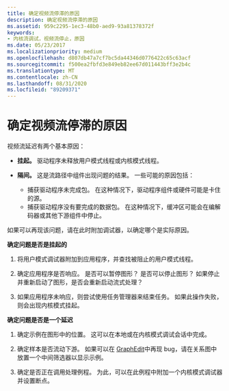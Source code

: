 ```yaml
---
title: 确定视频流停滞的原因
description: 确定视频流停滞的原因
ms.assetid: 959c2295-1ec3-48b0-aed9-93a81378372f
keywords:
- 内核流调试，视频流停止，原因
ms.date: 05/23/2017
ms.localizationpriority: medium
ms.openlocfilehash: d807db47a7cf7bc5da44346d0776422c65c63acf
ms.sourcegitcommit: f500ea2fbfd3e849eb82ee67d011443bff3e2b4c
ms.translationtype: MT
ms.contentlocale: zh-CN
ms.lasthandoff: 08/31/2020
ms.locfileid: "89209371"
---
```

# <a name="determining-the-cause-of-a-video-stream-stall"></a>确定视频流停滞的原因


视频流延迟有两个基本原因：

-   **挂起。** 驱动程序未释放用户模式线程或内核模式线程。

-   **隔间。** 这是流路径中组件出现问题的结果。 一些可能的原因包括：
    -   捕获驱动程序未完成包。 在这种情况下，驱动程序组件或硬件可能是卡住的源。
    -   捕获驱动程序没有要完成的数据包。 在这种情况下，缓冲区可能会在编解码器或其他下游组件中停止。

如果可以再现该问题，请在此时附加调试器，以确定哪个是实际原因。

**确定问题是否是挂起的**

1.  将用户模式调试器附加到应用程序，并查找被阻止的用户模式线程。

2.  确定应用程序是否响应。 是否可以暂停图形？ 是否可以停止图形？ 如果停止并重新启动了图形，是否会重新启动流式处理？

3.  如果应用程序未响应，则尝试使用任务管理器来结束任务。 如果此操作失败，则会出现内核模式挂起。

**确定问题是否是一个延迟**

1.  确定示例在图形中的位置。 这可以在本地或在内核模式调试会话中完成。

2.  确定样本是否流动下游。 如果可以在 [GraphEdit](/windows/win32/directshow/simulating-graph-building-with-graphedit)中再现 bug，请在关系图中放置一个中间筛选器以显示示例。

3.  确定是否正在调用处理例程。 为此，可以在此例程中附加一个内核模式调试器并设置断点。

 

